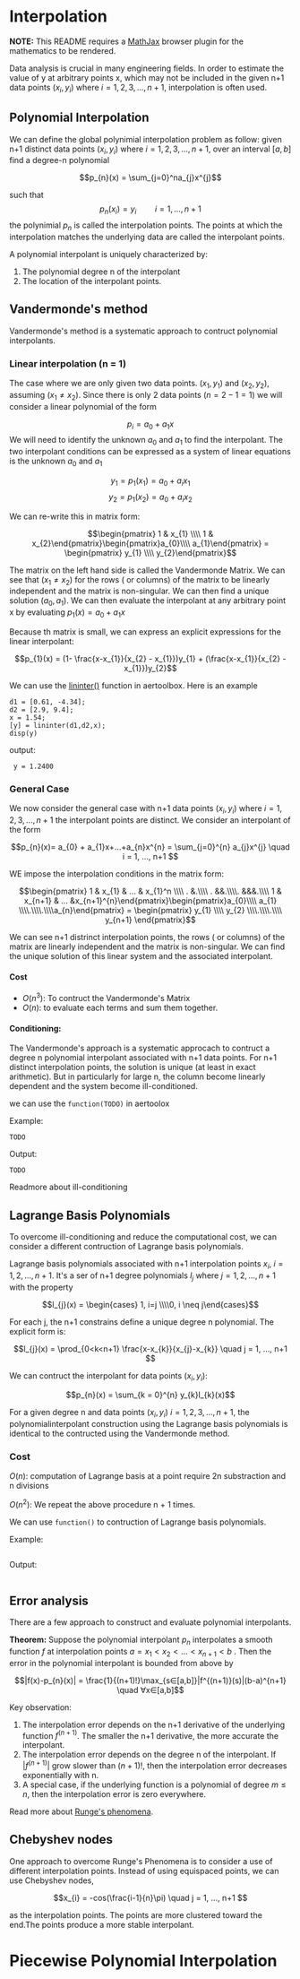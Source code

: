 # Interpolation

**NOTE:** This README requires a [MathJax](https://chrome.google.com/webstore/detail/mathjax-plugin-for-github/ioemnmodlmafdkllaclgeombjnmnbima/related) browser plugin for the mathematics to be rendered.

Data analysis is crucial in many engineering fields. In order to estimate the value of y at arbitrary points x, which may not be included in the given n+1 data points ($x_{i},y_{i}$) where $i = 1, 2,3,..., n+1$, interpolation is often used.

## Polynomial Interpolation

We can define the global polynimial interpolation problem as follow: given n+1 distinct data points ($x_{i},y_{i}$) where $i = 1, 2,3,..., n+1$, over an interval $[a,b]$ find a degree-n polynomial

$$p_{n}(x) = \sum_{j=0}^na_{j}x^{j}$$

such that 
$$p_{n}(x_i)= y_{i}   \quad\quad i = 1, ..., n+1 $$
the polynimial $p_n$ is called the interpolation points. The points at which the interpolation matches the underlying data are called the interpolant points.

A polynomial interpolant is uniquely characterized by:

1. The polynomial degree n of the interpolant
2. The location of the interpolant points.

## Vandermonde's method

Vandermonde's method is a systematic approach to contruct polynomial interpolants.

### Linear interpolation (n = 1)

The case where we are only given two data points. $(x_{1}, y_{1})$ and $(x_{2},y_{2})$, assuming $(x_{1} \neq x_{2})$. Since there is only 2 data points $(n = 2 - 1 =1)$ we will consider a linear polynomial of the form

$$p_{i} = a_{0} +a_{1}x$$
We will need to identify the unknown $a_{0}$ and $a_{1}$ to find the interpolant. The two interpolant conditions can be expressed as a system of linear equations is the unknown $a_{0}$ and $a_{1}$

$$y_{1} = p_{1}(x_{1}) =  a_{0} +a_{i}x_{1}$$
$$y_{2} = p_{1}(x_{2}) =  a_{0} +a_{i}x_{2}$$

We can re-write this in matrix form:

$$\begin{pmatrix} 1 & x_{1} \\\\ 1 & x_{2}\end{pmatrix}\begin{pmatrix}a_{0}\\\\ a_{1}\end{pmatrix} = \begin{pmatrix} y_{1} \\\\ y_{2}\end{pmatrix}$$

The matrix on the left hand side is called the Vandermonde Matrix. We can see that $(x_{1} \neq x_{2})$  for the rows ( or columns) of the matrix to be linearly independent and the matrix is non-singular. We can then find a unique solution ($a_{0}, a_{1}$). We can then evaluate the interpolant at any arbitrary point x by evaluating $p_{1}(x) = a_{0} + a_{1}x$

Because th matrix is small, we can express an explicit expressions for the linear interpolant:

$$p_{1}(x) = (1- \frac{x-x_{1}}{x_{2} - x_{1}})y_{1} + (\frac{x-x_{1}}{x_{2} - x_{1}})y_{2}$$

We can use the [lininter()](https://github.com/khangaerospace/aertoolbox/blob/main/interpolation/lininter.m) function in aertoolbox. Here is an example

```
d1 = [0.61, -4.34];
d2 = [2.9, 9.4];
x = 1.54;
[y] = lininter(d1,d2,x);
disp(y)
```

output:

```
 y = 1.2400
```

### General Case
We now consider the general case with n+1 data points ($x_{i},y_{i}$) where $i = 1, 2,3,..., n+1$ the interpolant points are distinct. We consider an interpolant of the form

$$p_{n}(x)= a_{0} + a_{1}x+...+a_{n}x^{n} = \sum_{j=0}^{n} a_{j}x^{j} \quad i = 1, ..., n+1 $$

WE impose the interpolation conditions in the matrix form:

$$\begin{pmatrix} 1 & x_{1} & ... & x_{1}^n \\\\ . &.\\\\ . &&.\\\\. &&&.\\\\ 1 & x_{n+1} & ... &x_{n+1}^{n}\end{pmatrix}\begin{pmatrix}a_{0}\\\\ a_{1} \\\\.\\\\.\\\\a_{n}\end{pmatrix} = \begin{pmatrix} y_{1} \\\\ y_{2} \\\\.\\\\.\\\\ y_{n+1} \end{pmatrix}$$

We can see n+1 distrinct interpolation points, the rows ( or columns) of the matrix are linearly independent and the matrix is non-singular. We can find the unique solution of this linear system and the associated interpolant. 

#### Cost
- $O(n^3)$: To  contruct the Vandermonde's Matrix
- $O(n)$: to evaluate each terms and sum them together.

#### Conditioning:
The Vandermonde's approach is a systematic approcach to contruct a degree n polynomial interpolant associated with n+1 data points. For n+1 distinct interpolation points, the solution is unique (at least in exact arithmetic). But in particularly for large n, the column become linearly dependent and the system become ill-conditioned. 

we can use the ```function(TODO)``` in aertoolox

Example:
```
TODO
```
Output:
```
TODO
```

Readmore about ill-conditioning

## Lagrange Basis Polynomials

To overcome ill-conditioning and reduce the computational cost, we can consider a different contruction of Lagrange basis polynomials.

Lagrange basis polynomials associated with n+1 interpolation points $x_i$, $i = 1,2, ... , n+1$. It's a ser of n+1 degree polynomials $l_{j}$ where $j = 1,2, ... , n+1$ with the property

$$l_{j}(x) = \begin{cases} 1, i=j \\\\0, i \neq j\end{cases}$$

For each j, the n+1 constrains define a unique degree n polynomial. The explicit form is:

$$l_{j}(x) = \prod_{0<k<n+1} \frac{x-x_{k}}{x_{j}-x_{k}} \quad j = 1, ..., n+1 $$

We can contruct the interpolant for data points ($x_{i},y_{i}$):

$$p_{n}(x) = \sum_{k = 0}^{n} y_{k}l_{k}(x)$$

For a given degree n and data points ($x_{i},y_{i}$) $i = 1, 2,3,..., n+1$, the polynomialinterpolant construction using the Lagrange basis polynomials is identical to the contructed using the Vandermonde method. 

### Cost
 
 $O(n):$ computation of Lagrange basis at a point require 2n substraction and n divisions

 $O(n^2)$: We repeat the above procedure n + 1 times.

We can use ```function()``` to  contruction of Lagrange basis polynomials.

Example:
```
```
Output:
```
```
## Error analysis

There are a few approach to construct and evaluate polynomial interpolants. 

**Theorem:** Suppose the polynomial interpolant $p_{n}$ interpolates a smooth function $f$ at interpolation points $a = x_{1} < x_{2} < ... < x_{n+1} < b$ . Then the error in the polynomial interpolant is bounded from above by 

$$|f(x)-p_{n}(x)| = \frac{1}{(n+1)!}\max_{s∈[a,b]}|f^{(n+1)}(s)|(b-a)^{n+1} \quad ∀x∈[a,b]$$

Key observation:
1. The interpolation error depends on the n+1 derivative of the underlying function $f^{(n+1)}$. The smaller the n+1 derivative, the more accurate the interpolant. 
2. The interpolation error depends on the degree n of the interpolant. If $|f^{(n+1)}|$ grow slower than $(n+1)!$, then the interpolation error decreases exponentially with n.
3. A special case, if the underlying function is a polynomial of degree $m \leq n$, then the interpolation error is zero everywhere.

Read more about [Runge's phenomena](https://github.com/khangaerospace/aertoolbox/blob/main/interpolation/RungePhenomena.md).

## Chebyshev nodes

One approach to overcome Runge's Phenomena is to consider a use of different interpolation points. Instead of using equispaced points, we can use Chebyshev nodes,

$$x_{i} = -cos(\frac{i-1}{n}\pi) \quad j = 1, ..., n+1 $$

as the interpolation points. The points are more clustered toward the end.The points produce a more stable interpolant.

# Piecewise Polynomial Interpolation
